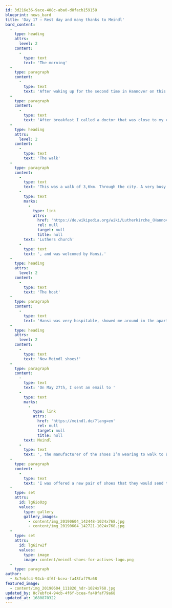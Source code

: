 ```yaml
---
id: 3d216e36-9ace-408c-aba0-d8facb159158
blueprint: news_bard
title: 'Day 17 – Rest day and many thanks to Meindl'
bard_content:
  -
    type: heading
    attrs:
      level: 2
    content:
      -
        type: text
        text: 'The morning'
  -
    type: paragraph
    content:
      -
        type: text
        text: 'After waking up for the second time in Hannover on this trip around 6am, I read some blogs on my phone, and took a shower around 7am. I packed my bag and was invited for breakfast. Homemade bread and strawberry jam was waiting for me.'
  -
    type: paragraph
    content:
      -
        type: text
        text: 'After breakfast I called a doctor that was close to my current place, but it had no available spot for me. So I decided to go on to my next place in Hannover and search for a doctor there.'
  -
    type: heading
    attrs:
      level: 2
    content:
      -
        type: text
        text: 'The walk'
  -
    type: paragraph
    content:
      -
        type: text
        text: 'This was a walk of 3,6km. Through the city. A very busy city with lots of students, cafe’s, restaurants, supermarkets, etc etc. Hannover is a city that is very much alive. I arrived at my place next to the '
      -
        type: text
        marks:
          -
            type: link
            attrs:
              href: 'https://de.wikipedia.org/wiki/Lutherkirche_(Hannover)'
              rel: null
              target: null
              title: null
        text: 'Luthers church'
      -
        type: text
        text: ', and was welcomed by Hansi.'
  -
    type: heading
    attrs:
      level: 2
    content:
      -
        type: text
        text: 'The host'
  -
    type: paragraph
    content:
      -
        type: text
        text: 'Hansi was very hospitable, showed me around in the apartment and showed me the guestroom. She had to go to work and gave me the keys to the apartment so I could stay, or go outside if I wanted to. But first I had to find a doctor. I used Google maps, found one that was close, called it, and they had a spot available. Whoohoo! Now I had to open a package that was delivered for me here.'
  -
    type: heading
    attrs:
      level: 2
    content:
      -
        type: text
        text: 'New Meindl shoes!'
  -
    type: paragraph
    content:
      -
        type: text
        text: 'On May 27th, I sent an email to '
      -
        type: text
        marks:
          -
            type: link
            attrs:
              href: 'https://meindl.de/?lang=en'
              rel: null
              target: null
              title: null
        text: Meindl
      -
        type: text
        text: ', the manufacturer of the shoes I’m wearing to walk to Berlin, asking if they can say if my shoes were going to make it to Berlin. The soles were wearing off, and it worried me. In the email conversation it became clear to me that the wear off was normal, so I asked if they could help me out. I was asked to send my phone number so they could call me. And so they did a few minutes later.'
  -
    type: paragraph
    content:
      -
        type: text
        text: 'I was offered a new pair of shoes that they would send to a place of my desire. I chose Hannover, since I was here for a few days, and it was just after the weekend, so the shoes could be sent, and delivered on time for me to get them. So today I got the package and wore my new shoes, and they feel great!'
  -
    type: set
    attrs:
      id: lg6io0zg
      values:
        type: gallery
        gallery_images:
          - content/img_20190604_142448-1024x768.jpg
          - content/img_20190604_142721-1024x768.jpg
  -
    type: set
    attrs:
      id: lg6irw2f
      values:
        type: image
        image: content/meindl-shoes-for-actives-logo.png
  -
    type: paragraph
author:
  - 8c7ebfc4-94cb-4f6f-bcea-fa48faf79a68
featured_image:
  - content/img_20190604_111820_hdr-1024x768.jpg
updated_by: 8c7ebfc4-94cb-4f6f-bcea-fa48faf79a68
updated_at: 1680870322
---
```

